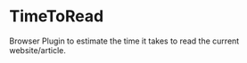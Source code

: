 TimeToRead
==========

Browser Plugin to estimate the time it takes to read the current website/article.
